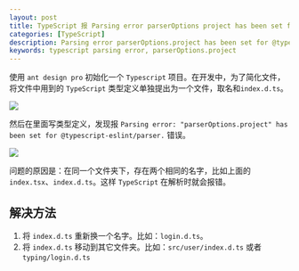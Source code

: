 ```yaml
---
layout: post
title: TypeScript 报 Parsing error parserOptions project has been set for @typescript-eslint/parser错误
categories: [TypeScript]
description: Parsing error parserOptions.project has been set for @typescript-eslint/parser
keywords: typescript parsing error, parserOptions.project
---
```


使用 `ant design pro` 初始化一个 `Typescript` 项目。在开发中，为了简化文件，将文件中用到的 `TypeScript` 类型定义单独提出为一个文件，取名和`index.d.ts`。

![](https://gitee.com/xiangming25/picture/raw/master/2021-9-14/1631603579428-image.png)

然后在里面写类型定义，发现报 `Parsing error: "parserOptions.project" has been set for @typescript-eslint/parser.` 错误。

![](https://gitee.com/xiangming25/picture/raw/master/2021-9-14/1631603820617-image.png)

问题的原因是：在同一个文件夹下，存在两个相同的名字，比如上面的 `index.tsx`、`index.d.ts`。这样 `TypeScript` 在解析时就会报错。

## 解决方法

1. 将 `index.d.ts` 重新换一个名字。比如：`login.d.ts`。
2. 将 `index.d.ts` 移动到其它文件夹。比如：`src/user/index.d.ts` 或者 `typing/login.d.ts`